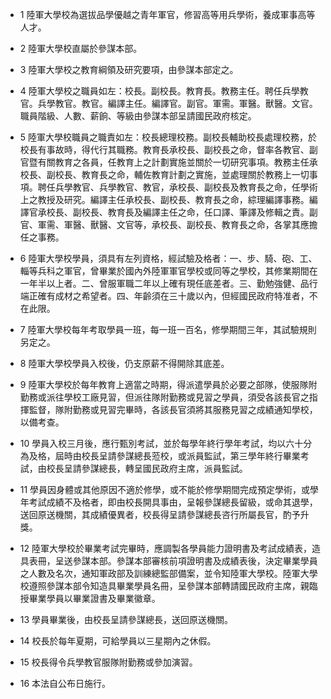 * 1 陸軍大學校為選拔品學優越之青年軍官，修習高等用兵學術，養成軍事高等人才。

* 2 陸軍大學校直屬於參謀本部。

* 3 陸軍大學校之教育綱領及研究要項，由參謀本部定之。

* 4 陸軍大學校之職員如左：校長。副校長。教育長。教務主任。聘任兵學教官。兵學教官。教官。編譯主任。編譯官。副官。軍需。軍醫。獸醫。文官。職員階級、人數、薪餉、等級由參謀本部呈請國民政府核定。

* 5 陸軍大學校職員之職責如左：校長總理校務。副校長輔助校長處理校務，於校長有事故時，得代行其職務。教育長承校長、副校長之命，督率各教官、副官暨有關教育之各員，任教育上之計劃實施並關於一切研究事項。教務主任承校長、副校長、教育長之命，輔佐教育計劃之實施，並處理關於教務上一切事項。聘任兵學教官、兵學教官、教官，承校長、副校長及教育長之命，任學術上之教授及研究。編譯主任承校長、副校長、教育長之命，綜理編譯事務。編譯官承校長、副校長、教育長及編譯主任之命，任口譯、筆譯及修輯之責。副官、軍需、軍醫、獸醫、文官等，承校長、副校長、教育長之命，各掌其應擔任之事務。

* 6 陸軍大學校學員，須具有左列資格，經試驗及格者：一、步、騎、砲、工、輜等兵科之軍官，曾畢業於國內外陸軍軍官學校或同等之學校，其修業期間在一年半以上者。二、曾服軍職二年以上確有現任底差者。三、勤勉強健、品行端正確有成材之希望者。四、年齡須在三十歲以內，但經國民政府特准者，不在此限。

* 7 陸軍大學校每年考取學員一班，每一班一百名，修學期間三年，其試驗規則另定之。

* 8 陸軍大學校學員入校後，仍支原薪不得開除其底差。

* 9 陸軍大學校於每年教育上適當之時期，得派遣學員於必要之部隊，使服隊附勤務或派往學校工廠見習，但派往隊附勤務或見習之學員，須受各該長官之指揮監督，隊附勤務或見習完畢時，各該長官須將其服務見習之成績通知學校，以備考查。

* 10 學員入校三月後，應行甄別考試，並於每學年終行學年考試，均以六十分為及格，屆時由校長呈請參謀總長蒞校，或派員監試，第三學年終行畢業考試，由校長呈請參謀總長，轉呈國民政府主席，派員監試。

* 11 學員因身體或其他原因不適於修學，或不能於修學期間完成預定學術，或學年考試成績不及格者，即由校長開具事由，呈報參謀總長留級，或命其退學，送回原送機關，其成績優異者，校長得呈請參謀總長咨行所屬長官，酌予升獎。

* 12 陸軍大學校於畢業考試完畢時，應調製各學員能力證明書及考試成績表，造具表冊，呈送參謀本部。參謀本部審核前項證明書及成績表後，決定畢業學員之人數及名次，通知軍政部及訓練總監部備案，並令知陸軍大學校。陸軍大學校遵照參謀本部令知造具畢業學員名冊，呈參謀本部轉請國民政府主席，親臨授畢業學員以畢業證書及畢業徽章。

* 13 學員畢業後，由校長呈請參謀總長，送回原送機關。

* 14 校長於每年夏期，可給學員以三星期內之休假。

* 15 校長得令兵學教官服隊附勤務或參加演習。

* 16 本法自公布日施行。

